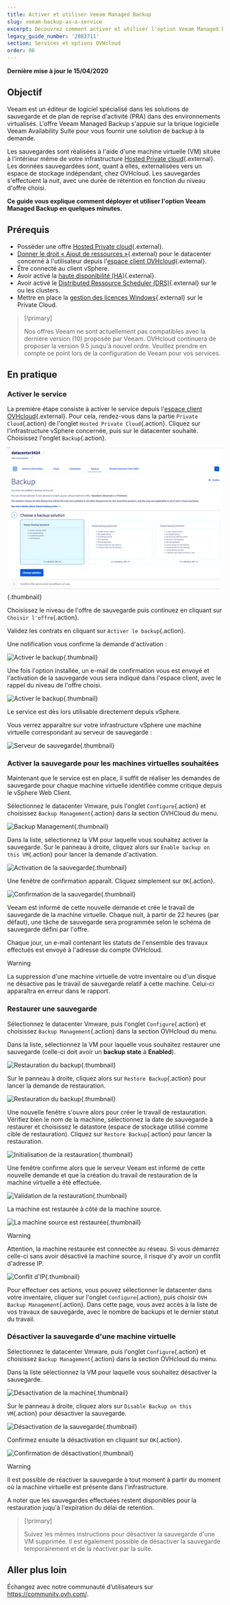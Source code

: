 ```yaml
---
title: Activer et utiliser Veeam Managed Backup
slug: veeam-backup-as-a-service
excerpt: Découvrez comment activer et utiliser l'option Veeam Managed Backup
legacy_guide_number: '2883711'
section: Services et options OVHcloud
order: 06
---
```


**Dernière mise à jour le 15/04/2020**

## Objectif

Veeam est un éditeur de logiciel spécialisé dans les solutions de sauvegarde et de plan de reprise d'activité (PRA) dans des environnements virtualisés. L'offre Veeam Managed Backup s'appuie sur la brique logicielle Veeam Availability Suite pour vous fournir une solution de backup à la demande.

Les sauvegardes sont réalisées à l'aide d'une machine virtuelle (VM) située à l’intérieur même de votre infrastructure [Hosted Private cloud](https://www.ovhcloud.com/fr/enterprise/products/hosted-private-cloud/){.external}. Les données sauvegardées sont, quant à elles, externalisées vers un espace de stockage indépendant, chez OVHcloud. Les sauvegardes s'effectuent la nuit, avec une durée de rétention en fonction du niveau d'offre choisi.

**Ce guide vous explique comment déployer et utiliser l'option Veeam Managed Backup en quelques minutes.**

## Prérequis

* Posséder une offre [Hosted Private cloud](https://www.ovhcloud.com/fr/enterprise/products/hosted-private-cloud/){.external}.
* [Donner le droit « Ajout de ressources »](https://docs.ovh.com/fr/private-cloud/changer-les-droits-d-un-utilisateur/){.external} pour le datacenter concerné à l'utilisateur depuis l'[espace client OVHcloud](https://www.ovh.com/auth/?action=gotomanager){.external}.
* Être connecté au client vSphere.
* Avoir activé la [haute disponibilité (HA)](https://docs.ovh.com/fr/private-cloud/vmware-ha-high-availability){.external}.
* Avoir activé le [Distributed Ressource Scheduler (DRS)](https://docs.ovh.com/fr/private-cloud/vmware-drs-distributed-ressource-scheduler-new){.external} sur le ou les clusters.
* Mettre en place la [gestion des licences Windows](https://docs.ovh.com/fr/private-cloud/facturation-private-cloud/#licences-windows){.external} sur le Private Cloud.

> [!primary]
>
> Nos offres Veeam ne sont actuellement pas compatibles avec la dernière version (10) proposée par Veeam. OVHcloud continuera de proposer la version 9.5 jusqu'à nouvel ordre. Veuillez prendre en compte ce point lors de la configuration de Veeam pour vos services.
>


## En pratique

### Activer le service

La première étape consiste à activer le service depuis l'[espace client OVHcloud](https://www.ovh.com/auth/?action=gotomanager){.external}. Pour cela, rendez-vous dans la partie `Private Cloud`{.action} de l'onglet `Hosted Private Cloud`{.action}. Cliquez sur l'infrastructure vSphere concernée, puis sur le datacenter souhaité. Choisissez l'onglet `Backup`{.action}.

![Activer le backup](images/veeam-managed-controlp_new.png){.thumbnail}

Choisissez le niveau de l'offre de sauvegarde puis continuez en cliquant sur `Choisir l'offre`{.action}.

Validez les contrats en cliquant sur `Activer le backup`{.action}.

Une notification vous confirme la demande d'activation :

![Activer le backup](images/backuppcc_02_fr.png){.thumbnail}

Une fois l'option installée, un e-mail de confirmation vous est envoyé et l'activation de la sauvegarde vous sera indiqué dans l'espace client, avec le rappel du niveau de l'offre choisi.

![Activer le backup](images/backuppcc_03_fr.png){.thumbnail}

Le service est dès lors utilisable directement depuis vSphere.

Vous verrez apparaître sur votre infrastructure vSphere une machine virtuelle correspondant au serveur de sauvegarde :

![Serveur de sauvegarde](images/backupserver.png){.thumbnail}


### Activer la sauvegarde pour les machines virtuelles souhaitées

Maintenant que le service est en place, il suffit de réaliser les demandes de sauvegarde pour chaque machine virtuelle identifiée comme critique depuis le vSphere Web Client.

Sélectionnez le datacenter Vmware, puis l'onglet `Configure`{.action} et choisissez `Backup Management`{.action} dans la section OVHCloud du menu.

![Backup Management](images/backupvm_01.png){.thumbnail}

Dans la liste, sélectionnez la VM pour laquelle vous souhaitez activer la sauvegarde. Sur le panneau à droite, cliquez alors sur `Enable backup on this VM`{.action} pour lancer la demande d'activation.

![Activation de la sauvegarde](images/backupvm_02.png){.thumbnail}

Une fenêtre de confirmation apparaît. Cliquez simplement sur `OK`{.action}.

![Confirmation de la sauvegarde](images/backupvm_03.png){.thumbnail}

Veeam est informé de cette nouvelle demande et crée le travail de sauvegarde de la machine virtuelle. Chaque nuit, à partir de 22 heures (par défaut), une tâche de sauvegarde sera programmée selon le schéma de sauvegarde défini par l'offre.

Chaque jour, un e-mail contenant les statuts de l'ensemble des travaux effectués est envoyé à l'adresse du compte OVHcloud.

> [!warning]
>
> La suppression d'une machine virtuelle de votre inventaire ou d'un disque ne désactive pas le travail de sauvegarde relatif à cette machine. Celui-ci apparaîtra en erreur dans le rapport.
>

### Restaurer une sauvegarde

Sélectionnez le datacenter Vmware, puis l'onglet `Configure`{.action} et choisissez `Backup Management`{.action} dans la section OVHcloud du menu.

Dans la liste, sélectionnez la VM pour laquelle vous souhaitez restaurer une sauvegarde (celle-ci doit avoir un **backup state** à **Enabled**).

![Restauration du backup](images/restorebackup_01.png){.thumbnail}

Sur le panneau à droite, cliquez alors sur `Restore Backup`{.action} pour lancer la demande de restauration.

![Restauration du backup](images/restorebackup_02.png){.thumbnail}

Une nouvelle fenêtre s'ouvre alors pour créer le travail de restauration. Vérifiez bien le nom de la machine, sélectionnez la date de sauvegarde à restaurer et choisissez le datastore (espace de stockage utilisé comme cible de restauration). Cliquez sur `Restore Backup`{.action} pour lancer la restauration.

![Initialisation de la restauration](images/restorebackup_03.png){.thumbnail}

Une fenêtre confirme alors que le serveur Veeam est informé de cette nouvelle demande et que la création du travail de restauration de la machine virtuelle a été effectuée.

![Validation de la restauration](images/restorebackup_04.png){.thumbnail}

La machine est restaurée à côté de la machine source.

![La machine source est restaurée](images/restorebackup_05.png){.thumbnail}

> [!warning]
>
> Attention, la machine restaurée est connectée au réseau. Si vous démarrez celle-ci sans avoir désactivé la machine source, il risque d'y avoir un conflit d'adresse IP.
>

![Conflit d'IP](images/restorebackup_06.png){.thumbnail}

Pour effectuer ces actions, vous pouvez sélectionner le datacenter dans votre inventaire, cliquer sur l'onglet `Configure`{.action}, puis choisir `OVH Backup Management`{.action}. Dans cette page, vous avez accès à la liste de vos travaux de sauvegarde, avec le nombre de backups et le dernier statut du travail.

### Désactiver la sauvegarde d'une machine virtuelle

Sélectionnez le datacenter Vmware, puis l'onglet `Configure`{.action} et choisissez `Backup Management`{.action} dans la section OVHcloud du menu.

Dans la liste sélectionnez la VM pour laquelle vous souhaitez désactiver la sauvegarde.

![Désactivation de la machine](images/restorebackup_01.png){.thumbnail}

Sur le panneau à droite, cliquez alors sur `Disable Backup on this VM`{.action} pour désactiver la sauvegarde.

![Désactivation de la sauvegarde](images/restorebackup_02.png){.thumbnail}

Confirmez ensuite la désactivation en cliquant sur `OK`{.action}.

![Confirmation de désactivation](images/disablebackup_03.png){.thumbnail}

> [!warning]
>
> Il est possible de réactiver la sauvegarde à tout moment à partir du moment où la machine virtuelle est présente dans l'infrastructure.
> 
> A noter que les sauvegardes effectuées restent disponibles pour la restauration juqu'à l'expiration du délai de retention.
>

> [!primary]
>
> Suivez les mêmes instructions pour désactiver la sauvegarde d'une VM supprimée.
> Il est également possible de désactiver la sauvegarde temporairement et de la réactiver par la suite.
>

## Aller plus loin

Échangez avec notre communauté d’utilisateurs sur <https://community.ovh.com/>.
